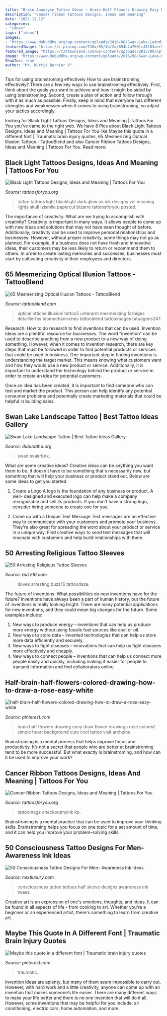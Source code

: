 ```yaml
---
title: "Brain Aneurysm Tattoo Ideas ~ Brain Half Flowers Drawing Easy Draw Flower Drawings Rose Colored Simple Heart Background Cute Cool Tattoo Visit Archzine"
description: "Cancer ribbon tattoos designs, ideas and meaning"
date: "2022-12-12"
categories:
- "ideas"
tags: ["ideas"]
images:
- "https://www.dubuddha.org/wp-content/uploads/2016/08/Swan-Lake-Ladndscape-Tattoo-by-Evakrbdk-728x909.jpg"
featuredImage: "https://i.pinimg.com/736x/85/4b/2a/854b2a760fc46f83aec579d909337640.jpg"
featured_image: "https://tattooblend.com/wp-content/uploads/2015/09/optical-illusion-tattoo-through-skin-3d-iu.jpg"
image: "https://www.dubuddha.org/wp-content/uploads/2016/08/Swan-Lake-Ladndscape-Tattoo-by-Evakrbdk-728x909.jpg"
ShowToc: true
author: "Mr. Kurtis Bernier V"
---
```



Tips for using brainstroming effectively
How to use brainstroming effectively?
There are a few key ways to use brainstroming effectively. First, think about the goals you want to achieve and how it might be aided by using brainstroming. Second, create a plan of action and follow through with it as much as possible. Finally, keep in mind that everyone has different strengths and weaknesses when it comes to using brainstroming, so adjust your tactics accordingly.

	

		
looking for Black Light Tattoos Designs, Ideas and Meaning | Tattoos For You you've came to the right web. We have 8 Pics about Black Light Tattoos Designs, Ideas and Meaning | Tattoos For You like Maybe this quote in a different font | Traumatic brain injury quotes, 65 Mesmerizing Optical Illusion Tattoos - TattooBlend and also Cancer Ribbon Tattoos Designs, Ideas and Meaning | Tattoos For You. Read more:
		
    
## Black Light Tattoos Designs, Ideas And Meaning | Tattoos For You

<img loading=lazy src="http://www.tattoosforyou.org/wp-content/uploads/2013/10/Black-Light-Tattoo-Ink.jpg" onerror="this.onerror=null;this.src='https://tse3.mm.bing.net/th?id=OIP.B336s3VCOydu0c1ix0lEqAHaKv&amp;pid=15.1';" alt="Black Light Tattoos Designs, Ideas and Meaning | Tattoos For You">

_Source: tattoosforyou.org_

>tattoo tattoos light blacklight dark glow uv ink designs vol meaning lights skull izismile papercut bizarre tattoosforyou posted. 

	

The importance of creativity: What are we trying to accomplish with creativity?
Creativity is important in many ways. It allows people to come up with new ideas and solutions that may not have been thought of before. Additionally, creativity can be used to improve personal relationships and businesses. However, without proper creativity, some things may not go as planned. For example, if a business does not have fresh and innovative ideas, their customers may be less likely to return or recommend them to others. In order to create lasting memories and successes, businesses must start by cultivating creativity in their employees and directors.

    
## 65 Mesmerizing Optical Illusion Tattoos - TattooBlend

<img loading=lazy src="https://tattooblend.com/wp-content/uploads/2015/09/optical-illusion-tattoo-through-skin-3d-iu.jpg" onerror="this.onerror=null;this.src='https://tse3.mm.bing.net/th?id=OIP.59JmRIf7-EwQ4p8J7RZvqQHaEs&amp;pid=15.1';" alt="65 Mesmerizing Optical Illusion Tattoos - TattooBlend">

_Source: tattooblend.com_

>optical ottiche illusioni tattoo5 unterarm mesmerizing farbiges detailliertes biomechanisches tattooblend tattooimages tatuagens247. 

	

Research: How to do research to find inventions that can be used.
Invention ideas are a plentiful resource for businesses. The word “invention” can be used to describe anything from a new product to a new way of doing something. However, when it comes to invention research, there are key steps that must be followed in order to find potential products or services that could be used in business. 
One important step in finding inventions is understanding the target market. This means knowing what customers want and how they would use a new product or service. Additionally, it is important to understand the technology behind the product or service in order to create an idea for potential customers. 

Once an idea has been created, it is important to find someone who can test and market the product. This person can help identify any potential consumer problems and potentially create marketing materials that could be helpful in building sales.

    
## Swan Lake Landscape Tattoo | Best Tattoo Ideas Gallery

<img loading=lazy src="https://www.dubuddha.org/wp-content/uploads/2016/08/Swan-Lake-Ladndscape-Tattoo-by-Evakrbdk-728x909.jpg" onerror="this.onerror=null;this.src='https://tse2.mm.bing.net/th?id=OIP.g9CPDFwIsIgKsY7vj-m2hwHaJP&amp;pid=15.1';" alt="Swan Lake Landscape Tattoo | Best Tattoo Ideas Gallery">

_Source: dubuddha.org_

>swan evakrbdk. 

	

What are some creative ideas?
Creative ideas can be anything you want them to be. It doesn't have to be something that's necessarily new, but something that will help your business or product stand out. Below are some ideas to get you started:
1. Create a Logo
A logo is the foundation of any business or product. A well- designed and executed logo can help make a company recognizable and sell its products. If you don't have a strong logo, consider hiring someone to create one for you.

2. Come up with a Unique Text Message
Text messages are an effective way to communicate with your customers and promote your business. They're also great for spreading the word about your product or service in a unique way. Find creative ways to send text messages that will resonate with customers and help build relationships with them.


    
## 50 Arresting Religious Tattoo Sleeves

<img loading=lazy src="https://buzz16.com/wp-content/uploads/2015/06/religious-tattoos0111.jpg" onerror="this.onerror=null;this.src='https://tse4.mm.bing.net/th?id=OIP.3nRJPD-qXac_hO2C07qFqwHaJ3&amp;pid=15.1';" alt="50 Arresting Religious Tattoo Sleeves">

_Source: buzz16.com_

>doves arresting buzz16 tattoodaze. 

	

The future of inventions: What possibilities do new inventions have for the future?
Inventions have always been a part of human history, but the future of inventions is really looking bright. There are many potential applications for new inventions, and they could mean big changes for the future. Some examples include:
1. New ways to produce energy – inventions that can help us produce more energy without using fossile fuel sources like coal or oil.
2. New ways to store data – invented technologies that can help us store more data efficiently and securely.
3. New ways to fight diseases – innovations that can help us fight diseases more effectively and cheaply.
4. New ways to connect people – inventions that can help us connect more people easily and quickly, including making it easier for people to transmit information and find collaborators online.

    
## Half-brain-half-flowers-colored-drawing-how-to-draw-a-rose-easy-white

<img loading=lazy src="https://i.pinimg.com/736x/85/4b/2a/854b2a760fc46f83aec579d909337640.jpg" onerror="this.onerror=null;this.src='https://tse2.mm.bing.net/th?id=OIP.SQPyVr2QQAJobg-36WmG-QHaJ3&amp;pid=15.1';" alt="half-brain-half-flowers-colored-drawing-how-to-draw-a-rose-easy-white">

_Source: pinterest.com_

>brain half flowers drawing easy draw flower drawings rose colored simple heart background cute cool tattoo visit archzine. 

	

Brainstroming is a mental process that helps improve focus and productivity. It’s not a secret that people who are better at brainstroming tend to be more successful. But what exactly is brainstroming, and how can it be used to improve your work?

    
## Cancer Ribbon Tattoos Designs, Ideas And Meaning | Tattoos For You

<img loading=lazy src="https://www.tattoosforyou.org/wp-content/uploads/2013/10/Tattoo-Cancer-Ribbon.jpg" onerror="this.onerror=null;this.src='https://tse3.mm.bing.net/th?id=OIP.AWhc2kGFjaDATtbf7l477QHaJ4&amp;pid=15.1';" alt="Cancer Ribbon Tattoos Designs, Ideas and Meaning | Tattoos For You">

_Source: tattoosforyou.org_

>tattoomagz checkoutmyink kp. 

	

Brainstroming is a mental practice that can be used to improve your thinking skills. Brainstroming helps you focus on one topic for a set amount of time, and it can help you improve your problem-solving skills.

    
## 50 Consciousness Tattoo Designs For Men- Awareness Ink Ideas

<img loading=lazy src="http://nextluxury.com/wp-content/uploads/guys-half-sleeve-tattoos-with-consciousness-design.jpg" onerror="this.onerror=null;this.src='https://tse2.mm.bing.net/th?id=OIP.VzMzdYu645JvnfzRIn_2SgHaFf&amp;pid=15.1';" alt="50 Consciousness Tattoo Designs For Men- Awareness Ink Ideas">

_Source: nextluxury.com_

>consciousness tattoo tattoos half sleeve designs awareness ink tweet. 

	

Creative art is an expression of one's emotions, thoughts, and ideas. It can be found in all aspects of life - from cooking to art. Whether you're a beginner or an experienced artist, there's something to learn from creative art.

    
## Maybe This Quote In A Different Font | Traumatic Brain Injury Quotes

<img loading=lazy src="https://i.pinimg.com/736x/b9/14/75/b91475518b7724da9f0139350bed4025.jpg" onerror="this.onerror=null;this.src='https://tse1.mm.bing.net/th?id=OIP.318-VRdZKdx2basc8bJ7YQHaJ3&amp;pid=15.1';" alt="Maybe this quote in a different font | Traumatic brain injury quotes">

_Source: pinterest.com_

>traumatic. 

	

Invention ideas are aplenty, but many of them seem impossible to carry out. However, with hard work and a little creativity, anyone can come up with an invention that makes someone’s life easier. There are many different ways to make your life better and there is no one invention that will do it all. However, some inventions that may be helpful for you include: air conditioning, electric cars, home automation, and more.

